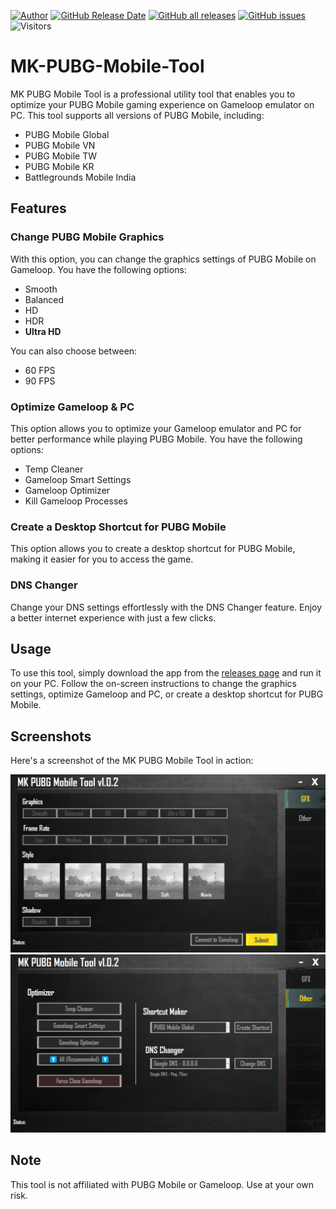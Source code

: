 [![Author](https://img.shields.io/badge/Author-Mohamed%20Kamal-blue)](https://github.com/MohamedKVIP) [![GitHub Release Date](https://img.shields.io/github/release-date/MohamedKVIP/MK-PUBG-Mobile-Tool)](https://github.com/MohamedKVIP/MK-PUBG-Mobile-Tool/releases) [![GitHub all releases](https://img.shields.io/github/downloads/MohamedKVIP/MK-PUBG-Mobile-Tool/total?color=brightgreen)](https://github.com/MohamedKVIP/MK-PUBG-Mobile-Tool/releases) [![GitHub issues](https://img.shields.io/github/issues-raw/MohamedKVIP/MK-PUBG-Mobile-Tool)](https://github.com/MohamedKVIP/MK-PUBG-Mobile-Tool/issues) ![Visitors](https://api.visitorbadge.io/api/visitors?path=https%3A%2F%2Fgithub.com%2FMohamedKVIP%2FMK-PUBG-Mobile-Tool&countColor=%2337d67a&style=flat)

# MK-PUBG-Mobile-Tool

MK PUBG Mobile Tool is a professional utility tool that enables you to optimize your PUBG Mobile gaming experience on Gameloop emulator on PC. This tool supports all versions of PUBG Mobile, including:

*   PUBG Mobile Global
*   PUBG Mobile VN
*   PUBG Mobile TW
*   PUBG Mobile KR
*   Battlegrounds Mobile India

Features
--------

### Change PUBG Mobile Graphics

With this option, you can change the graphics settings of PUBG Mobile on Gameloop. You have the following options:

*   Smooth
*   Balanced
*   HD
*   HDR
*   **Ultra HD**

You can also choose between:

*   60 FPS
*   90 FPS

### Optimize Gameloop & PC

This option allows you to optimize your Gameloop emulator and PC for better performance while playing PUBG Mobile. You have the following options:

*   Temp Cleaner
*   Gameloop Smart Settings
*   Gameloop Optimizer
*   Kill Gameloop Processes

### Create a Desktop Shortcut for PUBG Mobile

This option allows you to create a desktop shortcut for PUBG Mobile, making it easier for you to access the game.

### DNS Changer

Change your DNS settings effortlessly with the DNS Changer feature. Enjoy a better internet experience with just a few clicks.

Usage
-----

To use this tool, simply download the app from the [releases page](https://github.com/MohamedKVIP/MK-PUBG-Mobile-Tool/releases) and run it on your PC. Follow the on-screen instructions to change the graphics settings, optimize Gameloop and PC, or create a desktop shortcut for PUBG Mobile.

Screenshots
-----------

Here's a screenshot of the MK PUBG Mobile Tool in action:

![MK PUBG Mobile Tool screenshot](./images/mk-pubg-mobile-tool.png)
![MK PUBG Mobile Tool Optimize screenshot](./images/mk-pubg-mobile-tool-optimize.png)

Note
----

This tool is not affiliated with PUBG Mobile or Gameloop. Use at your own risk.

